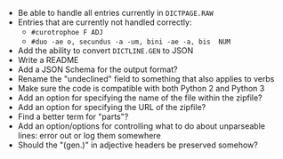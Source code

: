 - Be able to handle all entries currently in `DICTPAGE.RAW`
- Entries that are currently not handled correctly:
    - `#curotrophoe F ADJ`
    - `#duo -ae o, secundus -a -um, bini -ae -a, bis  NUM`
- Add the ability to convert `DICTLINE.GEN` to JSON
- Write a README
- Add a JSON Schema for the output format?
- Rename the "undeclined" field to something that also applies to verbs
- Make sure the code is compatible with both Python 2 and Python 3
- Add an option for specifying the name of the file within the zipfile?
- Add an option for specifying the URL of the zipfile?
- Find a better term for "parts"?
- Add an option/options for controlling what to do about unparseable lines:
  error out or log them somewhere
- Should the "(gen.)" in adjective headers be preserved somehow?
